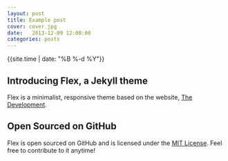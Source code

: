 ```yaml
---
layout: post
title: Example post
cover: cover.jpg
date:   2013-12-09 12:00:00
categories: posts
---
```


{{site.time | date: "%B %-d %Y"}}

## Introducing Flex, a Jekyll theme

Flex is a minimalist, responsive theme based on the website, [The Development](http://thedevelopment.co).

## Open Sourced on GitHub

Flex is open sourced on GitHub and is licensed under the [MIT License](http://opensource.org/licenses/MIT). Feel free to contribute to it anytime!
